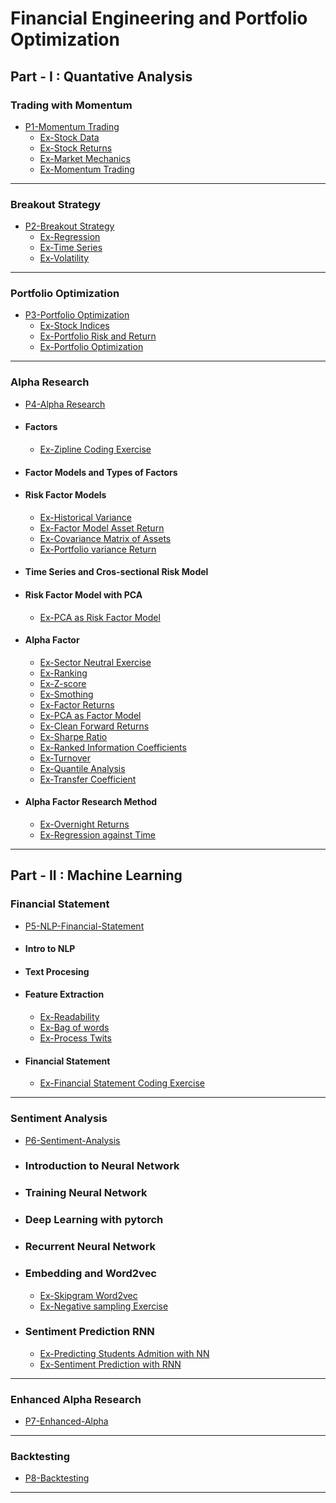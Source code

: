 
# Financial Engineering and Portfolio Optimization

## Part - I : Quantative Analysis

### Trading with Momentum

- [P1-Momentum Trading](https://hotstocks.github.io/quant/P1-Momentum-Trading)
  - [Ex-Stock Data](https://nbviewer.org/github/hotstocks/quant/blob/main/P1-Momentum-Trading/stock_data/stock_data.ipynb)
  - [Ex-Stock Returns](https://nbviewer.org/github/hotstocks/quant/blob/main/P1-Momentum-Trading/stock_returns/calculate_returns.ipynb)
  - [Ex-Market Mechanics](https://nbviewer.org/github/hotstocks/quant/blob/main/P1-Momentum-Trading/market_mechanics/resample_data.ipynb)
  - [Ex-Momentum Trading](https://nbviewer.org/github/hotstocks/quant/blob/main/P1-Momentum-Trading/momentum_trading/top_and_bottom_performing.ipynb)

---------------

### Breakout Strategy
- [P2-Breakout Strategy](https://hotstocks.github.io/quant/P2-Breakout-Strategy)
  - [Ex-Regression](https://nbviewer.org/github/hotstocks/quant/blob/main/P2-Breakout-Strategy/regression/regression.ipynb)
  - [Ex-Time Series](https://nbviewer.org/github/hotstocks/quant/blob/main/P2-Breakout-Strategy/time_serie_modeling/autoregression_quiz.ipynb)
  - [Ex-Volatility](https://nbviewer.org/github/hotstocks/quant/blob/main/P2-Breakout-Strategy/volatility/rolling_windows.ipynb)
  
---------------

### Portfolio Optimization
- [P3-Portfolio Optimization](https://hotstocks.github.io/quant/P3-Portfolio-Optimization)
  - [Ex-Stock Indices](https://nbviewer.org/github/hotstocks/quant/blob/main/P3-Portfolio-Optimization/stocks_indices_funds/cumsum_and_cumprod.ipynb)
  - [Ex-Portfolio Risk and Return](https://nbviewer.org/github/hotstocks/quant/blob/main/P3-Portfolio-Optimization/portfolio_risk_return/m3l4_covariance.ipynb)
  - [Ex-Portfolio Optimization](https://nbviewer.org/github/hotstocks/quant/blob/main/P3-Portfolio-Optimization/portfolio_optimization/m3l4_cvxpy_advanced.ipynb)

---------------

### Alpha Research
- [P4-Alpha Research](https://hotstocks.github.io/quant/P4-Alpha-Research)
- #### Factors
  -  [Ex-Zipline Coding Exercise](https://nbviewer.org/github/hotstocks/quant/blob/main/P4-Alpha-Research/factors/zipline_coding_exercises.ipynb)
- #### Factor Models and Types of Factors
- #### Risk Factor Models
  - [Ex-Historical Variance](https://nbviewer.org/github/hotstocks/quant/blob/main/P4-Alpha-Research/risk_factor_models/historical_variance.ipynb)
  - [Ex-Factor Model Asset Return](https://nbviewer.org/github/hotstocks/quant/blob/main/P4-Alpha-Research/risk_factor_models/factor_model_asset_return.ipynb)
  - [Ex-Covariance Matrix of Assets](https://nbviewer.org/github/hotstocks/quant/blob/main/P4-Alpha-Research/risk_factor_models/covariance_matrix_assets.ipynb)
  - [Ex-Portfolio variance Return](https://nbviewer.org/github/hotstocks/quant/blob/main/P4-Alpha-Research/risk_factor_models/factor_model_portfolio_return.ipynb)
  
- #### Time Series and Cros-sectional Risk Model

- #### Risk Factor Model with PCA
  - [Ex-PCA as Risk Factor Model](https://nbviewer.org/github/hotstocks/quant/blob/main/P4-Alpha-Research/risk_factor_models_pca/pca_factor_model.ipynb)
  
- #### Alpha Factor
  - [Ex-Sector Neutral Exercise](https://nbviewer.org/github/hotstocks/quant/blob/main/P4-Alpha-Research/alpha_factors/sector_neutral_solution.ipynb)
  - [Ex-Ranking](https://nbviewer.org/github/hotstocks/quant/blob/main/P4-Alpha-Research/alpha_factors/rank_solution.ipynb)
  - [Ex-Z-score](https://nbviewer.org/github/hotstocks/quant/blob/main/P4-Alpha-Research/alpha_factors/zscore.ipynb)
  - [Ex-Smothing](https://nbviewer.org/github/hotstocks/quant/blob/main/P4-Alpha-Research/alpha_factors/smoothing.ipynb)
  - [Ex-Factor Returns](https://nbviewer.org/github/hotstocks/quant/blob/main/P4-Alpha-Research/alpha_factors/factor_returns_solution.ipynb)
  - [Ex-PCA as Factor Model](https://nbviewer.org/github/hotstocks/quant/blob/main/P4-Alpha-Research/alpha_factors/pca_factor_model_solution.ipynb)
  - [Ex-Clean Forward Returns](https://nbviewer.org/github/hotstocks/quant/blob/main/P4-Alpha-Research/alpha_factors/clean_forward_returns_solution.ipynb)
  - [Ex-Sharpe Ratio](https://nbviewer.org/github/hotstocks/quant/blob/main/P4-Alpha-Research/alpha_factors/sharpe_ratio_solution.ipynb)
  - [Ex-Ranked Information Coefficients](https://nbviewer.org/github/hotstocks/quant/blob/main/P4-Alpha-Research/alpha_factors/rank_ic_solution.ipynb)
  - [Ex-Turnover](https://nbviewer.org/github/hotstocks/quant/blob/main/P4-Alpha-Research/alpha_factors/turnover.ipynb)
  - [Ex-Quantile Analysis](https://nbviewer.org/github/hotstocks/quant/blob/main/P4-Alpha-Research/alpha_factors/quantiles_solution.ipynb)
  - [Ex-Transfer Coefficient](https://nbviewer.org/github/hotstocks/quant/blob/main/P4-Alpha-Research/alpha_factors/transfer_coefficient.ipynb)


- #### Alpha Factor Research Method
  -   [Ex-Overnight Returns](https://nbviewer.org/github/hotstocks/quant/blob/main/P4-Alpha-Research/alpha_factors_research_method/overnight_returns_solution.ipynb)
  -   [Ex-Regression against Time](https://nbviewer.org/github/hotstocks/quant/blob/main/P4-Alpha-Research/alpha_factors_research_method/regression_against_time_solution.ipynb)

---------------

## Part - II : Machine Learning

### Financial Statement
- [P5-NLP-Financial-Statement](https://hotstocks.github.io/quant/P5-NLP-Financial-Statement)

- #### Intro to NLP 
- #### Text Procesing
- #### Feature Extraction
  - [Ex-Readability](https://nbviewer.org/github/hotstocks/quant/blob/main/P5-NLP-Financial-Statement/basic_nlp_analysis/Readability_Exercises.ipynb)
  - [Ex-Bag of words](https://nbviewer.org/github/hotstocks/quant/blob/main/P5-NLP-Financial-Statement/basic_nlp_analysis/Bag_of_Word_Exercises.ipynb)
  - [ Ex-Process Twits](https://nbviewer.org/github/hotstocks/quant/blob/main/P5-NLP-Financial-Statement/text_processing/process_tweets.ipynb)  
- #### Financial Statement 
  - [Ex-Financial Statement Coding Exercise](https://nbviewer.org/github/hotstocks/quant/blob/main/P5-NLP-Financial-Statement/financial_statements/coding_exercise.ipynb)

---------------


### Sentiment Analysis
- [P6-Sentiment-Analysis](https://hotstocks.github.io/quant/P6-Sentiment-Analysis)

- ### Introduction to Neural Network
- ### Training Neural Network
- ### Deep Learning with pytorch
- ### Recurrent Neural Network
- ### Embedding and Word2vec
  - [Ex-Skipgram Word2vec](https://nbviewer.org/github/hotstocks/quant/blob/main/P6-Sentiment-Analysis/embeddings_word2vec/Skip_Grams_Exercise.ipynb)
  - [Ex-Negative sampling Exercise](https://nbviewer.org/github/hotstocks/quant/blob/main/P6-Sentiment-Analysis/embeddings_word2vec/Negative_Sampling_Exercise.ipynb)
- ### Sentiment Prediction RNN
  - [Ex-Predicting Students Admition with NN](https://nbviewer.org/github/hotstocks/quant/blob/main/P6-Sentiment-Analysis/intro_to_neural_networks/StudentAdmissions.ipynb) 
  - [Ex-Sentiment Prediction with RNN](https://nbviewer.org/github/hotstocks/quant/blob/main/P6-Sentiment-Analysis/sentiment_prediction_rnn/Sentiment_RNN_Exercise.ipynb)

---------------


### Enhanced Alpha Research
- [P7-Enhanced-Alpha](https://hotstocks.github.io/quant/P7-Enhanced-Alpha)

---------------


### Backtesting
- [P8-Backtesting](https://hotstocks.github.io/quant/P8-Backtesting)

---------------



